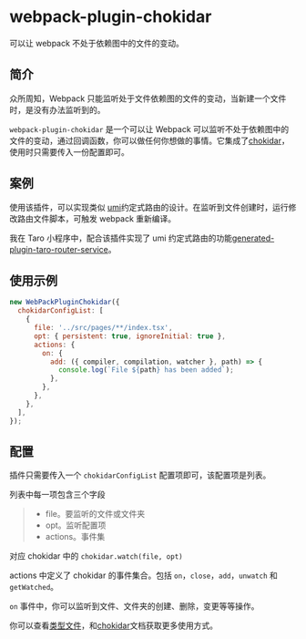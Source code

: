 # webpack-plugin-chokidar

可以让 webpack 不处于依赖图中的文件的变动。

## 简介

众所周知，Webpack 只能监听处于文件依赖图的文件的变动，当新建一个文件时，是没有办法监听到的。

`webpack-plugin-chokidar` 是一个可以让 Webpack 可以监听不处于依赖图中的文件的变动，通过回调函数，你可以做任何你想做的事情。它集成了[chokidar](https://github.com/paulmillr/chokidar)，使用时只需要传入一份配置即可。

## 案例

使用该插件，可以实现类似 [umi](https://umijs.org/zh-CN/docs/convention-routing)约定式路由的设计。在监听到文件创建时，运行修改路由文件脚本，可触发 webpack 重新编译。

我在 Taro 小程序中，配合该插件实现了 umi 约定式路由的功能[generated-plugin-taro-router-service](https://github.com/LuckyHH/generated-plugin-taro-router-service)。

## 使用示例

```js
new WebPackPluginChokidar({
  chokidarConfigList: [
    {
      file: '../src/pages/**/index.tsx',
      opt: { persistent: true, ignoreInitial: true },
      actions: {
        on: {
          add: ({ compiler, compilation, watcher }, path) => {
            console.log(`File ${path} has been added`);
          },
        },
      },
    },
  ],
});
```

## 配置

插件只需要传入一个 `chokidarConfigList` 配置项即可，该配置项是列表。

列表中每一项包含三个字段

>* file。要监听的文件或文件夹
>* opt。监听配置项
>* actions。事件集

对应 chokidar 中的 `chokidar.watch(file, opt)`

actions 中定义了 chokidar 的事件集合。包括 `on`，`close`，`add`，`unwatch` 和 `getWatched`。

`on` 事件中，你可以监听到文件、文件夹的创建、删除，变更等等操作。

你可以查看[类型文件](./src/types.ts)，和[chokidar](https://github.com/paulmillr/chokidar)文档获取更多使用方式。
